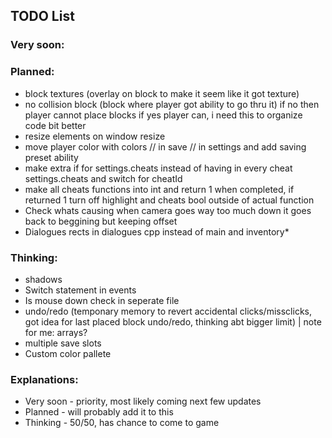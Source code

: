 ## TODO List

### Very soon:

### Planned:
- block textures
(overlay on block to make it seem like it got texture)
- no collision block
(block where player got ability to go thru it)
if no then player cannot place blocks if yes player can, i need this to organize code bit better
- resize elements on window resize
- move player color with colors // in save // in settings and add saving preset ability
- make extra if for settings.cheats instead of having in every cheat settings.cheats and switch for cheatId
- make all cheats functions into int and return 1 when completed, if returned 1 turn off highlight and cheats bool outside of actual function
- Check whats causing when camera goes way too much down it goes back to beggining but keeping offset
- Dialogues rects in dialogues cpp instead of main and inventory*

### Thinking:
- shadows
- Switch statement in events
- Is mouse down check in seperate file
- undo/redo
(temponary memory to revert accidental clicks/missclicks, got idea for last placed block undo/redo, thinking abt bigger limit) | note for me: arrays?
- multiple save slots
- Custom color pallete

### Explanations:
- Very soon - priority, most likely coming next few updates
- Planned   - will probably add it to this
- Thinking  - 50/50, has chance to come to game

